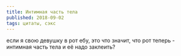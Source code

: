 ```yaml
---
title: Интимная часть тела
published: 2018-09-02
tags: цитаты, сэкс
---
```


если я свою девушку в рот ебу, это что значит, что рот теперь - интимная часть тела и её надо заклеить?
